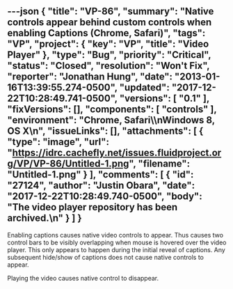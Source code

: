 ---json
{
  "title": "VP-86",
  "summary": "Native controls appear behind custom controls when enabling Captions (Chrome, Safari)",
  "tags": "VP",
  "project": {
    "key": "VP",
    "title": "Video Player"
  },
  "type": "Bug",
  "priority": "Critical",
  "status": "Closed",
  "resolution": "Won't Fix",
  "reporter": "Jonathan Hung",
  "date": "2013-01-16T13:39:55.274-0500",
  "updated": "2017-12-22T10:28:49.741-0500",
  "versions": [
    "0.1"
  ],
  "fixVersions": [],
  "components": [
    "controls"
  ],
  "environment": "Chrome, Safari\\\nWindows 8, OS X\n",
  "issueLinks": [],
  "attachments": [
    {
      "type": "image",
      "url": "https://idrc.cachefly.net/issues.fluidproject.org/VP/VP-86/Untitled-1.png",
      "filename": "Untitled-1.png"
    }
  ],
  "comments": [
    {
      "id": "27124",
      "author": "Justin Obara",
      "date": "2017-12-22T10:28:49.740-0500",
      "body": "The video player repository has been archived.\n"
    }
  ]
}
---
Enabling captions causes native video controls to appear. Thus causes two control bars to be visibly overlapping when mouse is hovered over the video player. This only appears to happen during the initial reveal of captions. Any subsequent hide/show of captions does not cause native controls to appear.

Playing the video causes native control to disappear.

        